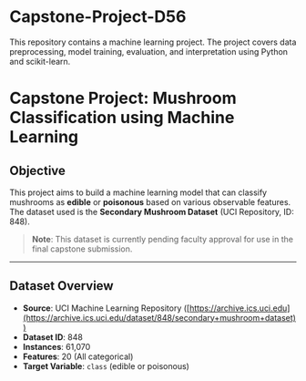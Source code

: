 # Capstone-Project-D56
This repository contains a machine learning project. The project covers data preprocessing, model training, evaluation, and interpretation using Python and scikit-learn.
# Capstone Project: Mushroom Classification using Machine Learning

## Objective
This project aims to build a machine learning model that can classify mushrooms as **edible** or **poisonous** based on various observable features. The dataset used is the **Secondary Mushroom Dataset** (UCI Repository, ID: 848).

> **Note**: This dataset is currently pending faculty approval for use in the final capstone submission.

---

## Dataset Overview
- **Source**: UCI Machine Learning Repository ([https://archive.ics.uci.edu](https://archive.ics.uci.edu/dataset/848/secondary+mushroom+dataset))
- **Dataset ID**: 848
- **Instances**: 61,070
- **Features**: 20 (All categorical)
- **Target Variable**: `class` (edible or poisonous)
